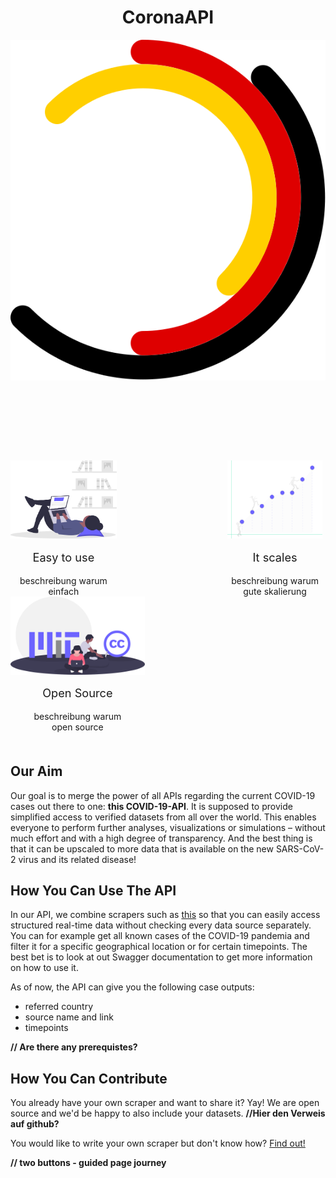<div style="text-align:center">
  <h1>CoronaAPI</h1>
  <img src="./assets/Ringe.svg" alt="logo">
</div>

<div style="display:flex; margin-top:125px; margin-bottom:50px; flex-wrap: wrap; justify-content: space-between;">
  <div style="margin-right: 5px; display: flex; flex-direction: column; align-items: center;">
    <img src="./assets/easy.svg" alt="logo" height="125">
    <p style="font-size: 1.3em;">Easy to use</p>
    <div style="width:150px; text-align: center;">beschreibung warum einfach</div>
  </div>
  <div style="margin-right: 5px; display: flex; flex-direction: column; align-items: center;">
    <img src="./assets/scalable.svg" alt="logo" height="125">
    <p style="font-size: 1.3em;">It scales</p>
    <div style="width:150px; text-align: center;">beschreibung warum gute skalierung</div>
  </div>
  <div style="margin-right: 5px; display: flex; flex-direction: column; align-items: center;">
    <img src="./assets/open_source.svg" alt="logo" height="125">
    <p style="font-size: 1.3em;">Open Source</p>
    <div style="width:150px; text-align: center;">beschreibung warum open source</div>
  </div>
</div>

## Our Aim 
Our goal is to merge the power of all APIs regarding the current COVID-19 cases out there to one: **this COVID-19-API**. It is supposed to provide simplified access to verified datasets from all over the world. This enables everyone to perform further analyses, visualizations or simulations – without much effort and with a high degree of transparency. 
And the best thing is that it can be upscaled to more data that is available on the new SARS-CoV-2 virus and its related disease!

## How You Can Use The API
In our API, we combine scrapers such as [this](https://coronadatascraper.com) so that you can easily access structured real-time data without checking every data source separately. You can for example get all known cases of the COVID-19 pandemia and filter it for a specific geographical location or for certain timepoints.
The best bet is to look at out Swagger documentation to get more information on how to use it.

As of now, the API can give you the following case outputs:
- referred country
- source name and link
- timepoints

**// Are there any prerequistes?**



## How You Can Contribute
You already have your own scraper and want to share it? Yay! We are open source and we'd be happy to also include your datasets. **//Hier den Verweis auf github?**

You would like to write your own scraper but don't know how? [Find out!](https://github.com/CoronaAPI/coronadatascraper) 

**// two buttons - guided page journey**


